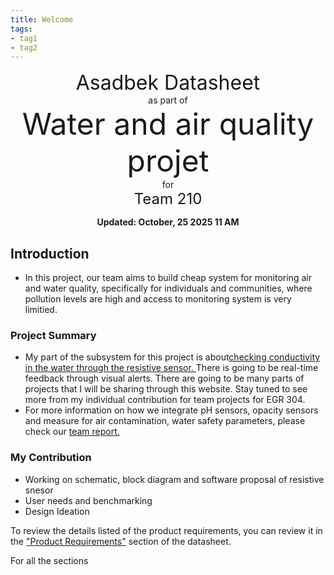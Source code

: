```yaml
---
title: Welcome
tags:
- tag1
- tag2
---
```

<center>
<font size= "6">Asadbek Datasheet</font><br>
as part of<br>
<font size= "8"> Water and air quality projet</font><br>
for<br>
<font size= "5"> Team 210 </font><br>

**Updated: October, 25 2025 11 AM**
</center>

## Introduction

* In this project, our team aims to build cheap system for monitoring air and water quality, specifically for individuals and communities, where pollution levels are high and access to monitoring system is very limitied. 

### Project Summary

* My part of the subsystem for this project is about<ins>checking conductivity in the water through the resistive sensor. </ins> There is going to be real-time feedback through visual alerts. There are going to be many parts of projects that I will be sharing through this website. Stay tuned to see more from my individual contribution for team projects for EGR 304.
* For more information on how we integrate pH sensors, opacity sensors and measure for air contamination, water safety parameters, please check our [team report.](https://egr304-2025-f-210.github.io/)


### My Contribution

* Working on schematic, block diagram and software proposal of resistive snesor
* User needs and benchmarking
* Design Ideation

To review the details listed of the product requirements, you can review it in the ["Product Requirements"](https://egr304-2025-f-210.github.io/04-Product-Requirements/) section of the datasheet.

For all the sections